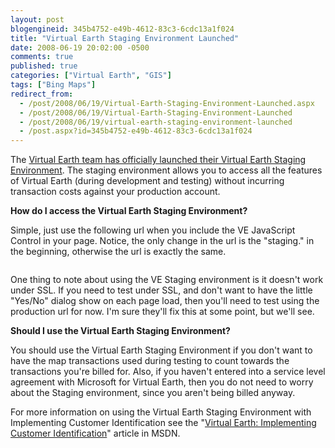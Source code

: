 ```yaml
---
layout: post
blogengineid: 345b4752-e49b-4612-83c3-6cdc13a1f024
title: "Virtual Earth Staging Environment Launched"
date: 2008-06-19 20:02:00 -0500
comments: true
published: true
categories: ["Virtual Earth", "GIS"]
tags: ["Bing Maps"]
redirect_from: 
  - /post/2008/06/19/Virtual-Earth-Staging-Environment-Launched.aspx
  - /post/2008/06/19/Virtual-Earth-Staging-Environment-Launched
  - /post/2008/06/19/virtual-earth-staging-environment-launched
  - /post.aspx?id=345b4752-e49b-4612-83c3-6cdc13a1f024
---
```

<!-- more -->

The <a href="http://blogs.msdn.com/virtualearth/archive/2008/06/19/virtual-earth-staging-environment.aspx">Virtual Earth team has officially launched their Virtual Earth Staging Environment</a>. The staging environment allows you to access all the features of Virtual Earth (during development and testing) without incurring transaction costs against your production account.

**How do I access the Virtual Earth Staging Environment?**

Simple, just use the following url when you include the VE JavaScript Control in your page. Notice, the only change in the url is the "staging." in the beginning, otherwise the url is exactly the same.
<pre class="brush: xml; first-line: 1; tab-size: 4; toolbar: false; "><script type="text/javascript" src="http://staging.dev.virtualearth.net/mapcontrol/mapcontrol.ashx?v=6.1"></script></pre>

One thing to note about using the VE Staging environment is it doesn't work under SSL. If you need to test under SSL, and don't want to have the little "Yes/No" dialog show on each page load, then you'll need to test using the production url for now. I'm sure they'll fix this at some point, but we'll see.

**Should I use the Virtual Earth Staging Environment?**

You should use the Virtual Earth Staging Environment if you don't want to have the map transactions used during testing to count towards the transactions you're billed for. Also, if you haven't entered into a service level agreement with Microsoft for Virtual Earth, then you do not need to worry about the Staging environment, since you aren't being billed anyway.

 

For more information on using the Virtual Earth Staging Environment with Implementing Customer Identification see the "<a href="http://msdn.microsoft.com/en-us/library/bb924353.aspx">Virtual Earth: Implementing Customer Identification</a>" article in MSDN.
